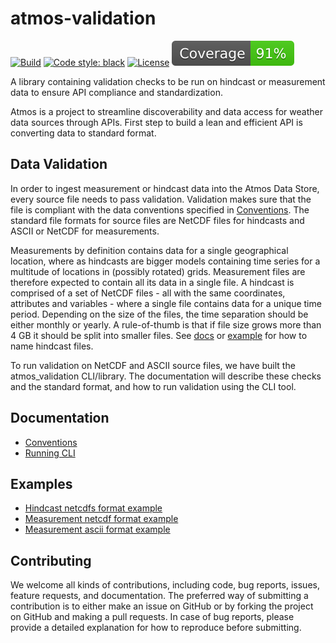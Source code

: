 # atmos-validation

[![Build](https://github.com/equinor/atmos-validation/actions/workflows/ci-check-pr.yml/badge.svg)](https://github.com/equinor/atmos-validation/actions/workflows/ci-check-pr.yml)
[![Code style: black](https://img.shields.io/badge/code%20style-black-000000.svg)](https://github.com/psf/black)
[![License](https://img.shields.io/badge/license-MIT-blue)](https://opensource.org/licenses/mit)
[![Coverage badge](https://github.com/equinor/atmos-validation/raw/python-coverage-comment-action-data/badge.svg)](https://github.com/equinor/atmos-validation/tree/python-coverage-comment-action-data)

A library containing validation checks to be run on hindcast or measurement data to ensure API compliance and standardization.

Atmos is a project to streamline discoverability and data access for weather data sources through APIs. First step to build a lean and efficient API is converting data to standard format.

## Data Validation

In order to ingest measurement or hindcast data into the Atmos Data Store, every source file needs to pass validation. Validation makes sure that the file is compliant with the data conventions specified in [Conventions](https://github.com/equinor/atmos-validation/blob/main/docs/conventions.md). The standard file formats for source files are NetCDF files for hindcasts and ASCII or NetCDF for measurements.

Measurements by definition contains data for a single geographical location, where as hindcasts are bigger models containing time series for a multitude of locations in (possibly rotated) grids. Measurement files are therefore expected to contain all its data in a single file. A hindcast is comprised of a set of NetCDF files - all with the same coordinates, attributes and variables - where a single file contains data for a unique time period. Depending on the size of the files, the time separation should be either monthly or yearly. A rule-of-thumb is that if file size grows more than 4 GB it should be split into smaller files. See [docs](https://github.com/equinor/atmos-validation/blob/main/docs/conventions.md#11-time) or [example](https://github.com/equinor/atmos-validation/tree/main/examples/hindcast_example) for how to name hindcast files.

To run validation on NetCDF and ASCII source files, we have built the atmos_validation CLI/library. The documentation will describe these checks and the standard format, and how to run validation using the CLI tool.

## Documentation

- [Conventions](https://github.com/equinor/atmos-validation/blob/main/docs/conventions.md)
- [Running CLI](https://github.com/equinor/atmos-validation/blob/main/docs/run.md)

## Examples

- [Hindcast netcdfs format example](https://github.com/equinor/atmos-validation/tree/main/examples/hindcast_example)
- [Measurement netcdf format example](https://github.com/equinor/atmos-validation/blob/main/examples/example_netcdf_measurement.nc)
- [Measurement ascii format example](https://github.com/equinor/atmos-validation/blob/main/examples/example_ascii_measurement.dat)

## Contributing

We welcome all kinds of contributions, including code, bug reports, issues, feature requests, and documentation. The preferred way of submitting a contribution is to either make an issue on GitHub or by forking the project on GitHub and making a pull requests. In case of bug reports, please provide a detailed explanation for how to reproduce before submitting.
